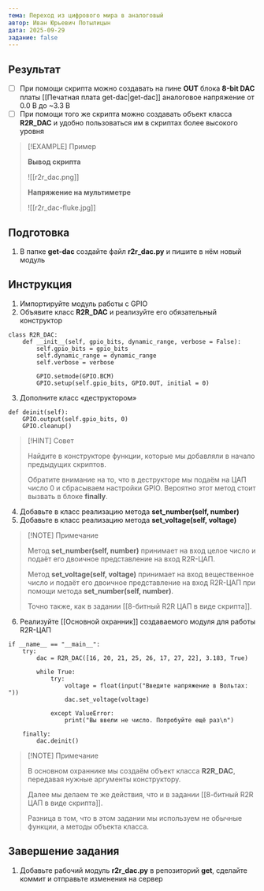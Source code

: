 ```yaml
---
тема: Переход из цифрового мира в аналоговый
автор: Иван Юрьевич Потылицын
дата: 2025-09-29
задание: false
---
```


## Результат

- [ ] При помощи скрипта можно создавать на пине **OUT** блока **8-bit DAC** платы [[Печатная плата get-dac|get-dac]] аналоговое напряжение от 0.0 В до ~3.3 В
- [ ] При помощи того же скрипта можно создавать объект класса **R2R_DAC** и удобно пользоваться им в скриптах более высокого уровня

> [!EXAMPLE] Пример
> 
> **Вывод скрипта**
> 
> ![[r2r_dac.png]]
> 
> **Напряжение на мультиметре**
> 
> ![[r2r_dac-fluke.jpg]]

## Подготовка

1. В папке **get-dac** создайте файл **r2r_dac.py** и пишите в нём новый модуль

## Инструкция

1. Импортируйте модуль работы с GPIO
2. Объявите класс **R2R_DAC** и реализуйте его обязательный конструктор

```
class R2R_DAC:
    def __init__(self, gpio_bits, dynamic_range, verbose = False):
        self.gpio_bits = gpio_bits
        self.dynamic_range = dynamic_range
        self.verbose = verbose
        
        GPIO.setmode(GPIO.BCM)
        GPIO.setup(self.gpio_bits, GPIO.OUT, initial = 0)
```

3. Дополните класс «деструктором»

```
def deinit(self):
    GPIO.output(self.gpio_bits, 0)
    GPIO.cleanup()
```

> [!HINT] Совет
> 
> Найдите в конструкторе функции, которые мы добавляли в начало предыдущих скриптов.
> 
> Обратите внимание на то, что в деструкторе мы подаём на ЦАП число 0 и сбрасываем настройки GPIO. Вероятно этот метод стоит вызвать в блоке **finally**.

4. Добавьте в класс реализацию метода **set_number(self, number)**
5. Добавьте в класс реализацию метода **set_voltage(self, voltage)**

> [!NOTE] Примечание
> 
> Метод **set_number(self, number)** принимает на вход целое число и подаёт его двоичное представление на вход R2R-ЦАП.
> 
> Метод **set_voltage(self, voltage)** принимает на вход вещественное число и подаёт его двоичное представление на вход R2R-ЦАП при помощи метода **set_number(self, number)**.
> 
> Точно также, как в задании [[8-битный R2R ЦАП в виде скрипта]].

6. Реализуйте [[Основной охранник]] создаваемого модуля для работы R2R-ЦАП

```
if __name__ == "__main__":
    try:
        dac = R2R_DAC([16, 20, 21, 25, 26, 17, 27, 22], 3.183, True)
        
        while True:
            try:
                voltage = float(input("Введите напряжение в Вольтах: "))
                dac.set_voltage(voltage)

            except ValueError:
                print("Вы ввели не число. Попробуйте ещё раз\n")

    finally:
        dac.deinit()
```

> [!NOTE] Примечание
> 
> В основном охраннике мы создаём объект класса **R2R_DAC**, передавая нужные аргументы конструктору.
> 
> Далее мы делаем те же действия, что и в задании [[8-битный R2R ЦАП в виде скрипта]].
> 
> Разница в том, что в этом задании мы используем не обычные функции, а методы объекта класса.

## Завершение задания

1. Добавьте рабочий модуль **r2r_dac.py** в репозиторий **get**, сделайте коммит и отправьте изменения на сервер
